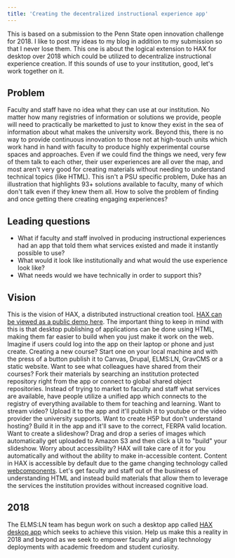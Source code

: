 ```yaml
---
title: 'Creating the decentralized instructional experience app'
---
```


This is based on a submission to the Penn State open innovation challenge for 2018. I like to post my ideas to my blog in addition to my submission so that I never lose them. This one is about the logical extension to HAX for desktop over 2018 which could be utilized to decentralize instructional experience creation. If this sounds of use to your institution, good, let's work together on it.
## Problem
Faculty and staff have no idea what they can use at our institution. No matter how many registries of information or solutions we provide, people will need to practically be marketted to just to know they exist in the sea of information about what makes the university work. Beyond this, there is no way to provide continuous innovation to those not at high-touch units which work hand in hand with faculty to produce highly experimental course spaces and approaches. Even if we could find the things we need, very few of them talk to each other, their user experiences are all over the map, and most aren't very good for creating materials without needing to understand technical topics (like HTML). This isn't a PSU specific problem, Duke has an illustration that highlights 93+ solutions available to faculty, many of which don't talk even if they knew them all.
How to solve the problem of finding and once getting there creating engaging experiences?
## Leading questions
- What if faculty and staff involved in producing instructional experiences had an app that told them what services existed and made it instantly possible to use?
- What would it look like institutionally and what would the use experience look like?
- What needs would we have technically in order to support this?
## Vision
This is the vision of HAX, a distributed instructional creation tool. [HAX can be viewed as a public demo here](http://haxtheweb.org/). The important thing to keep in mind with this is that desktop publishing of applications can be done using HTML, making them far easier to build when you just make it work on the web. Imagine if users could log into the app on their laptop or phone and just create. Creating a new course? Start one on your local machine and with the press of a button publish it to Canvas, Drupal, ELMS:LN, GravCMS or a static website. Want to see what colleagues have shared from their courses? Fork their materials by searching an institution protected repository right from the app or connect to global shared object repositories. Instead of trying to market to faculty and staff what services are available, have people utilize a unified app which connects to the registry of everything available to them for teaching and learning.
Want to stream video? Upload it to the app and it'll publish it to youtube or the video provider the university supports. Want to create H5P but don't understand hosting? Build it in the app and it'll save to the correct, FERPA valid location. Want to create a slideshow? Drag and drop a series of images which automatically get uploaded to Amazon S3 and then click a UI to "build" your slideshow. Worry about accessibility? HAX will take care of it for you automatically and without the ability to make in-accessible content. Content in HAX is accessible by default due to the game changing technology called [webcomponents](https://www.webcomponents.org/).
Let's get faculty and staff out of the business of understanding HTML and instead build materials that allow them to leverage the services the institution provides without increased cognitive load.
## 2018
The ELMS:LN team has begun work on such a desktop app called [HAX deskop app](https://github.com/LRNWebComponents/hax-desktop-app) which seeks to achieve this vision. Help us make this a reality in 2018 and beyond as we seek to empower faculty and align technology deployments with academic freedom and student curiosity.